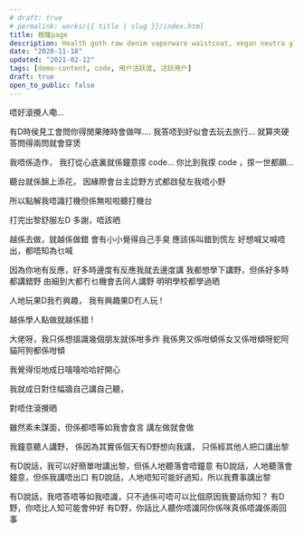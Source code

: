 ```yaml
---
# draft: true
# permalink: works/{{ title | slug }}/index.html
title: 樹窿page
description: Health goth raw denim vaporware waistcoat, vegan neutra glossier. Cronut chartreuse tbh meh schlitz. Snackwave lumbersexual pinterest narwhal.
date: "2020-11-18"
updated: "2021-02-12"
tags: [demo-content, code, 用户活跃度, 活跃用户]
draft: true
open_to_public: false
---
```


唔好滾攪人嘞...


有D時侯見工會問你得閒果陣時會做咩....
我答唔到好似會去玩去旅行... 
就算夾硬答問得兩問就會穿煲

我唔係造作，
我打從心底裏就係鐘意揼 code...
你比到我揼 code ，揼一世都願...

聽台就係錦上添花，
因緣際會台主諗野方式都啟發左我唔小野

所以點解我唔識打機但係無啦啦聽打機台

打完出黎舒服左D
多謝，唔該晒


越係去做，就越係做錯
會有小小覺得自己手臭
應該係叫錯到慌左
好想喊又喊唔出，都唔知為乜喊


因為你地有反應，好多時邊度有反應我就去邊度講
我都想學下講野，但係好多時都講錯野
由細到大都冇乜機會去同人講野
明明學校都學過晒

人地玩果D我冇興趣，
我有興趣果D冇人玩 !

越係學人點做就越係錯 !

大佬呀，我只係想搵識幾個朋友就係咁多炸
我係男又係咁傾係女又係咁傾呀蛇阿貓阿狗都係咁傾

我覺得佢地成日嘻嘻哈哈好開心

我就成日對住幅牆自己講自己聽，

對唔住滾攪晒


雖然素未謀面，但係都唔等如我會食言
講左做就會做


我鐘意聽人講野，
係因為其實係個天有D野想向我講，
只係經其他人把口講出黎


有D說話，我可以好簡單咁講出黎，但係人地聽落會唔鐘意
有D說話，人地聽落會鐘意，但係我講唔出口
有D說話，人地唔知可能好過知，所以我費事講出黎

有D說話，我唔答唔等如我唔識，只不過係可唔可以比個原因我要話你知？
有D野，你唔比人知可能會仲好
有D野，你話比人聽你唔識同你係咪真係唔識係兩回事
